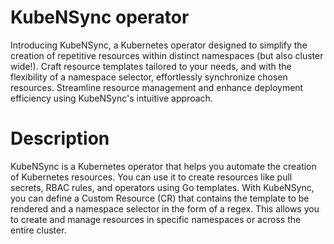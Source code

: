 # KubeNSync operator
Introducing KubeNSync, a Kubernetes operator designed to simplify the creation of repetitive resources within distinct namespaces (but also cluster wide!). Craft resource templates tailored to your needs, and with the flexibility of a namespace selector, effortlessly synchronize chosen resources. Streamline resource management and enhance deployment efficiency using KubeNSync's intuitive approach.

# Description
KubeNSync is a Kubernetes operator that helps you automate the creation of Kubernetes resources. You can use it to create resources like pull secrets, RBAC rules, and operators using Go templates. With KubeNSync, you can define a Custom Resource (CR) that contains the template to be rendered and a namespace selector in the form of a regex. This allows you to create and manage resources in specific namespaces or across the entire cluster.
